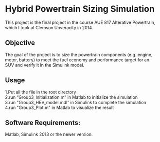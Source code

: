# Hybrid Powertrain Sizing Simulation
This project is the final project in the course AUE 817 Alterative Powertrain, which I took at Clemson Unveracity in 2014.

## Objective
The goal of the project is to size the powertrain components (e.g. engine, motor, battery) to meet the fuel economy and performance target for an SUV and verify it in the Simulink model.

## Usage 
1.Put all the file in the root directory   
2.run “Group3_Initialization.m” in Matlab to initialize the simulation   
3.run "Group3_HEV_model.mdl" in Simulink to complete the simulation   
4.run "Group3_Plot.m" in Matlab to visualize the result    

## Software Requirements:
Matlab, Simulink 2013 or the newer version.
